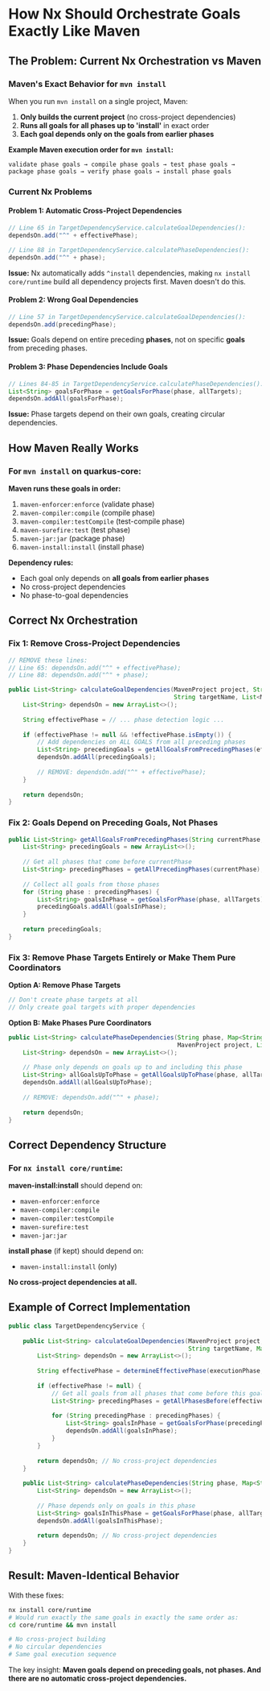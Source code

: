 # How Nx Should Orchestrate Goals Exactly Like Maven

## The Problem: Current Nx Orchestration vs Maven

### Maven's Exact Behavior for `mvn install`

When you run `mvn install` on a single project, Maven:

1. **Only builds the current project** (no cross-project dependencies)
2. **Runs all goals for all phases up to 'install'** in exact order
3. **Each goal depends only on the goals from earlier phases**

**Example Maven execution order for `mvn install`:**
```
validate phase goals → compile phase goals → test phase goals → package phase goals → verify phase goals → install phase goals
```

### Current Nx Problems

#### Problem 1: **Automatic Cross-Project Dependencies**
```java
// Line 65 in TargetDependencyService.calculateGoalDependencies():
dependsOn.add("^" + effectivePhase);

// Line 88 in TargetDependencyService.calculatePhaseDependencies():  
dependsOn.add("^" + phase);
```

**Issue:** Nx automatically adds `^install` dependencies, making `nx install core/runtime` build all dependency projects first. Maven doesn't do this.

#### Problem 2: **Wrong Goal Dependencies**
```java
// Line 57 in TargetDependencyService.calculateGoalDependencies():
dependsOn.add(precedingPhase);
```

**Issue:** Goals depend on entire preceding **phases**, not on specific **goals** from preceding phases.

#### Problem 3: **Phase Dependencies Include Goals**
```java  
// Lines 84-85 in TargetDependencyService.calculatePhaseDependencies():
List<String> goalsForPhase = getGoalsForPhase(phase, allTargets);
dependsOn.addAll(goalsForPhase);
```

**Issue:** Phase targets depend on their own goals, creating circular dependencies.

## How Maven Really Works

### For `mvn install` on quarkus-core:

**Maven runs these goals in order:**
1. `maven-enforcer:enforce` (validate phase)
2. `maven-compiler:compile` (compile phase)  
3. `maven-compiler:testCompile` (test-compile phase)
4. `maven-surefire:test` (test phase)
5. `maven-jar:jar` (package phase)
6. `maven-install:install` (install phase)

**Dependency rules:**
- Each goal only depends on **all goals from earlier phases**
- No cross-project dependencies
- No phase-to-goal dependencies

## Correct Nx Orchestration

### Fix 1: Remove Cross-Project Dependencies

```java
// REMOVE these lines:
// Line 65: dependsOn.add("^" + effectivePhase);
// Line 88: dependsOn.add("^" + phase);

public List<String> calculateGoalDependencies(MavenProject project, String executionPhase, 
                                              String targetName, List<MavenProject> reactorProjects) {
    List<String> dependsOn = new ArrayList<>();
    
    String effectivePhase = // ... phase detection logic ...
    
    if (effectivePhase != null && !effectivePhase.isEmpty()) {
        // Add dependencies on ALL GOALS from all preceding phases
        List<String> precedingGoals = getAllGoalsFromPrecedingPhases(effectivePhase, allTargets);
        dependsOn.addAll(precedingGoals);
        
        // REMOVE: dependsOn.add("^" + effectivePhase);
    }
    
    return dependsOn;
}
```

### Fix 2: Goals Depend on Preceding Goals, Not Phases

```java
public List<String> getAllGoalsFromPrecedingPhases(String currentPhase, Map<String, TargetConfiguration> allTargets) {
    List<String> precedingGoals = new ArrayList<>();
    
    // Get all phases that come before currentPhase
    List<String> precedingPhases = getAllPrecedingPhases(currentPhase);
    
    // Collect all goals from those phases
    for (String phase : precedingPhases) {
        List<String> goalsInPhase = getGoalsForPhase(phase, allTargets);
        precedingGoals.addAll(goalsInPhase);
    }
    
    return precedingGoals;
}
```

### Fix 3: Remove Phase Targets Entirely or Make Them Pure Coordinators

**Option A: Remove Phase Targets**
```java
// Don't create phase targets at all
// Only create goal targets with proper dependencies
```

**Option B: Make Phases Pure Coordinators**
```java
public List<String> calculatePhaseDependencies(String phase, Map<String, TargetConfiguration> allTargets, 
                                               MavenProject project, List<MavenProject> reactorProjects) {
    List<String> dependsOn = new ArrayList<>();
    
    // Phase only depends on goals up to and including this phase
    List<String> allGoalsUpToPhase = getAllGoalsUpToPhase(phase, allTargets);
    dependsOn.addAll(allGoalsUpToPhase);
    
    // REMOVE: dependsOn.add("^" + phase);
    
    return dependsOn;
}
```

## Correct Dependency Structure

### For `nx install core/runtime`:

**maven-install:install** should depend on:
- `maven-enforcer:enforce`
- `maven-compiler:compile` 
- `maven-compiler:testCompile`
- `maven-surefire:test`
- `maven-jar:jar`

**install phase** (if kept) should depend on:
- `maven-install:install` (only)

**No cross-project dependencies at all.**

## Example of Correct Implementation

```java
public class TargetDependencyService {
    
    public List<String> calculateGoalDependencies(MavenProject project, String executionPhase, 
                                                  String targetName, Map<String, TargetConfiguration> allTargets) {
        List<String> dependsOn = new ArrayList<>();
        
        String effectivePhase = determineEffectivePhase(executionPhase, targetName);
        
        if (effectivePhase != null) {
            // Get all goals from all phases that come before this goal's phase
            List<String> precedingPhases = getAllPhasesBefore(effectivePhase);
            
            for (String precedingPhase : precedingPhases) {
                List<String> goalsInPhase = getGoalsForPhase(precedingPhase, allTargets);
                dependsOn.addAll(goalsInPhase);
            }
        }
        
        return dependsOn; // No cross-project dependencies
    }
    
    public List<String> calculatePhaseDependencies(String phase, Map<String, TargetConfiguration> allTargets) {
        List<String> dependsOn = new ArrayList<>();
        
        // Phase depends only on goals in this phase
        List<String> goalsInThisPhase = getGoalsForPhase(phase, allTargets);
        dependsOn.addAll(goalsInThisPhase);
        
        return dependsOn; // No cross-project dependencies
    }
}
```

## Result: Maven-Identical Behavior

With these fixes:

```bash
nx install core/runtime
# Would run exactly the same goals in exactly the same order as:
cd core/runtime && mvn install

# No cross-project building
# No circular dependencies  
# Same goal execution sequence
```

The key insight: **Maven goals depend on preceding goals, not phases. And there are no automatic cross-project dependencies.**